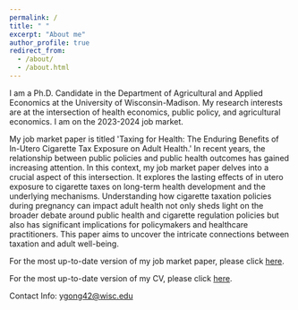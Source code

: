 ```yaml
---
permalink: /
title: " "
excerpt: "About me"
author_profile: true
redirect_from: 
  - /about/
  - /about.html
---
```


I am a Ph.D. Candidate in the Department of Agricultural and Applied Economics at the University of Wisconsin-Madison. My research interests are at the intersection of health economics, public policy, and agricultural economics. I am on the 2023-2024 job market.

My job market paper is titled 'Taxing for Health: The Enduring Benefits of In-Utero Cigarette Tax Exposure on Adult Health.' In recent years, the relationship between public policies and public health outcomes has gained increasing attention. In this context, my job market paper delves into a crucial aspect of this intersection. It explores the lasting effects of in utero exposure to cigarette taxes on long-term health development and the underlying mechanisms. Understanding how cigarette taxation policies during pregnancy can impact adult health not only sheds light on the broader debate around public health and cigarette regulation policies but also has significant implications for policymakers and healthcare practitioners. This paper aims to uncover the intricate connections between taxation and adult well-being.

For the most up-to-date version of my job market paper, please click [here](https://ytgonguw.github.io/files/JMP_Yating_AAE.pdf).

For the most up-to-date version of my CV, please click [here](https://ytgonguw.github.io/files/CV3.pdf).

Contact Info: [ygong42@wisc.edu](mailto:ygong42@wisc.edu)

